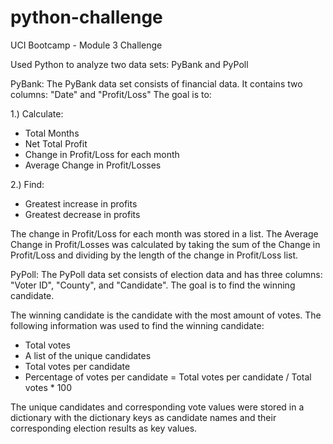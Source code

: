 # python-challenge
UCI Bootcamp - Module 3 Challenge

Used Python to analyze two data sets: PyBank and PyPoll

PyBank:
The PyBank data set consists of financial data. It contains two columns: "Date" and "Profit/Loss"
The goal is to:

1.) Calculate:
- Total Months
- Net Total Profit
- Change in Profit/Loss for each month
- Average Change in Profit/Losses

2.) Find:
- Greatest increase in profits
- Greatest decrease in profits

The change in Profit/Loss for each month was stored in a list. 
The Average Change in Profit/Losses was calculated by taking the sum of the Change in Profit/Loss and dividing by the length of the change in Profit/Loss list.


PyPoll:
The PyPoll data set consists of election data and has three columns: "Voter ID", "County", and "Candidate".
The goal is to find the winning candidate.

The winning candidate is the candidate with the most amount of votes. The following information was used to find the winning candidate:
- Total votes
- A list of the unique candidates
- Total votes per candidate
- Percentage of votes per candidate = Total votes per candidate / Total votes * 100

The unique candidates and corresponding vote values were stored in a dictionary with the dictionary keys as candidate names and their corresponding election results as key values.


